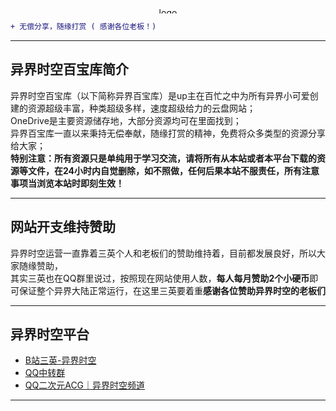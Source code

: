 <div align="center">
  <a><img height="10px" alt="logo" src="https://yjacg.sanyingpan.cn/wp-content/uploads/retouch_1.jpg" width="500px"/></a>
</div>
  
```diff
+ 无偿分享，随缘打赏 ( 感谢各位老板！)
```
---
## 异界时空百宝库简介
异界时空百宝库（以下简称异界百宝库）是up主在百忙之中为所有异界小可爱创建的资源超级丰富，种类超级多样，速度超级给力的云盘网站；  
OneDrive是主要资源储存地，大部分资源均可在里面找到；  
异界百宝库一直以来秉持无偿奉献，随缘打赏的精神，免费将众多类型的资源分享给大家；  
**特别注意：所有资源只是单纯用于学习交流，请将所有从本站或者本平台下载的资源等文件，在24小时内自觉删除，如不照做，任何后果本站不服责任，所有注意事项当浏览本站时即刻生效！**

---
## 网站开支维持赞助
异界时空运营一直靠着三英个人和老板们的赞助维持着，目前都发展良好，所以大家随缘赞助，  
其实三英也在QQ群里说过，按照现在网站使用人数，**每人每月赞助2个小硬币**即可保证整个异界大陆正常运行，在这里三英要着重**感谢各位赞助异界时空的老板们**

---
## 异界时空平台
- [B站三英-异界时空](https://space.bilibili.com/1579754300)
- [QQ中转群](https://jq.qq.com/?_wv=1027&k=AY6JMPjq)
- [QQ二次元ACG｜异界时空频道](https://pd.qq.com/s/rd8mud)

---


